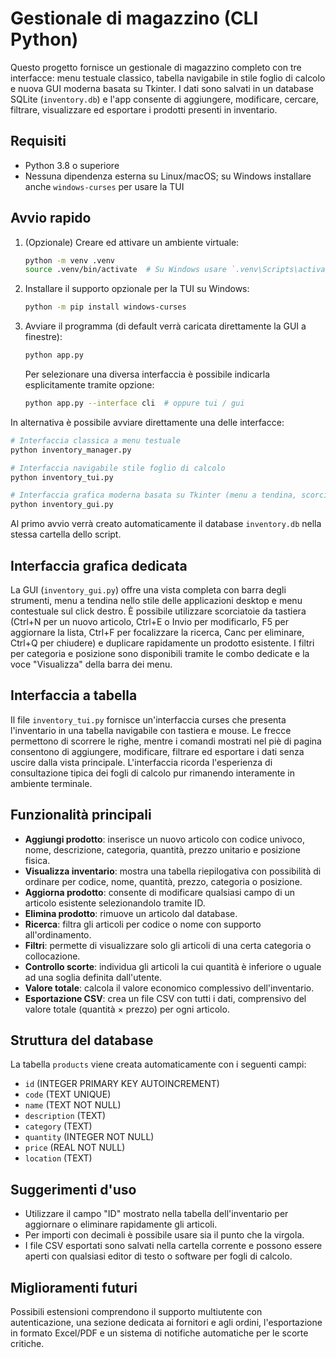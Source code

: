 # Gestionale di magazzino (CLI Python)

Questo progetto fornisce un gestionale di magazzino completo con tre
interfacce: menu testuale classico, tabella navigabile in stile foglio di
calcolo e nuova GUI moderna basata su Tkinter. I dati sono salvati in un
database SQLite (`inventory.db`) e l'app consente di aggiungere, modificare,
cercare, filtrare, visualizzare ed esportare i prodotti presenti in inventario.

## Requisiti

- Python 3.8 o superiore
- Nessuna dipendenza esterna su Linux/macOS; su Windows installare anche `windows-curses` per usare la TUI

## Avvio rapido

1. (Opzionale) Creare ed attivare un ambiente virtuale:

   ```bash
   python -m venv .venv
   source .venv/bin/activate  # Su Windows usare `.venv\Scripts\activate`
   ```

2. Installare il supporto opzionale per la TUI su Windows:

   ```bash
   python -m pip install windows-curses
   ```

3. Avviare il programma (di default verrà caricata direttamente la GUI a
   finestre):

   ```bash
   python app.py
   ```

   Per selezionare una diversa interfaccia è possibile indicarla esplicitamente
   tramite opzione:

   ```bash
   python app.py --interface cli  # oppure tui / gui
   ```

In alternativa è possibile avviare direttamente una delle interfacce:

```bash
# Interfaccia classica a menu testuale
python inventory_manager.py

# Interfaccia navigabile stile foglio di calcolo
python inventory_tui.py

# Interfaccia grafica moderna basata su Tkinter (menu a tendina, scorciatoie)
python inventory_gui.py
```

Al primo avvio verrà creato automaticamente il database `inventory.db` nella
stessa cartella dello script.

## Interfaccia grafica dedicata

La GUI (`inventory_gui.py`) offre una vista completa con barra degli strumenti,
menu a tendina nello stile delle applicazioni desktop e menu contestuale sul
click destro. È possibile utilizzare scorciatoie da tastiera (Ctrl+N per un
nuovo articolo, Ctrl+E o Invio per modificarlo, F5 per aggiornare la lista,
Ctrl+F per focalizzare la ricerca, Canc per eliminare, Ctrl+Q per chiudere) e
duplicare rapidamente un prodotto esistente. I filtri per categoria e posizione
sono disponibili tramite le combo dedicate e la voce "Visualizza" della barra
dei menu.

## Interfaccia a tabella

Il file `inventory_tui.py` fornisce un'interfaccia curses che presenta
l'inventario in una tabella navigabile con tastiera e mouse. Le frecce permettono
di scorrere le righe, mentre i comandi mostrati nel piè di pagina consentono di
aggiungere, modificare, filtrare ed esportare i dati senza uscire dalla vista
principale. L'interfaccia ricorda l'esperienza di consultazione tipica dei
fogli di calcolo pur rimanendo interamente in ambiente terminale.

## Funzionalità principali

- **Aggiungi prodotto**: inserisce un nuovo articolo con codice univoco,
  nome, descrizione, categoria, quantità, prezzo unitario e posizione fisica.
- **Visualizza inventario**: mostra una tabella riepilogativa con possibilità
  di ordinare per codice, nome, quantità, prezzo, categoria o posizione.
- **Aggiorna prodotto**: consente di modificare qualsiasi campo di un
  articolo esistente selezionandolo tramite ID.
- **Elimina prodotto**: rimuove un articolo dal database.
- **Ricerca**: filtra gli articoli per codice o nome con supporto
  all'ordinamento.
- **Filtri**: permette di visualizzare solo gli articoli di una certa
  categoria o collocazione.
- **Controllo scorte**: individua gli articoli la cui quantità è inferiore o
  uguale ad una soglia definita dall'utente.
- **Valore totale**: calcola il valore economico complessivo dell'inventario.
- **Esportazione CSV**: crea un file CSV con tutti i dati, comprensivo del
  valore totale (quantità × prezzo) per ogni articolo.

## Struttura del database

La tabella `products` viene creata automaticamente con i seguenti campi:

- `id` (INTEGER PRIMARY KEY AUTOINCREMENT)
- `code` (TEXT UNIQUE)
- `name` (TEXT NOT NULL)
- `description` (TEXT)
- `category` (TEXT)
- `quantity` (INTEGER NOT NULL)
- `price` (REAL NOT NULL)
- `location` (TEXT)

## Suggerimenti d'uso

- Utilizzare il campo "ID" mostrato nella tabella dell'inventario per
  aggiornare o eliminare rapidamente gli articoli.
- Per importi con decimali è possibile usare sia il punto che la virgola.
- I file CSV esportati sono salvati nella cartella corrente e possono essere
  aperti con qualsiasi editor di testo o software per fogli di calcolo.

## Miglioramenti futuri

Possibili estensioni comprendono il supporto multiutente con autenticazione,
una sezione dedicata ai fornitori e agli ordini, l'esportazione in formato
Excel/PDF e un sistema di notifiche automatiche per le scorte critiche.
